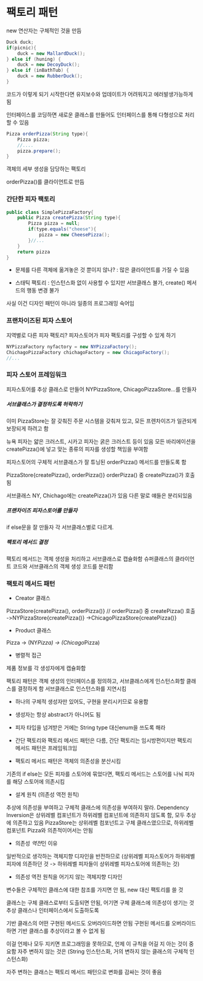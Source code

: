 # 팩토리 패턴

new 연산자는 구체적인 것을 만듬

```java
Duck duck;
if(picnic){
    duck = new MallardDuck();
} else if (huning) {
    duck = new DecoyDuck();
} else if (inBathTub) {
    duck = new RubberDuck();
}
```

코드가 이렇게 되기 시작한다면 유지보수와 업데이트가 어려워지고 에러발생가능하게됨

인터페이스를 코딩하면 새로운 클래스를 만들어도 인터페이스를 통해 다형성으로 처리할 수 있음

```java
Pizza orderPizza(String type){
    Pizza pizza;
    //....
    pizza.prepare();
}
```

객체의 세부 생성을 담당하는 팩토리

orderPizza()를 클라이언트로 만듬

### 간단한 피자 팩토리

```java
public class SimplePizzaFactory{
    public Pizza createPizza(String type){
        Pizza pizza = null;
        if(type.equals("cheese"){
            pizza = new CheesePizza();
        }//...
    }
    return pizza
}
```

* 문제를 다른 객체에 옮겨놓은 것 뿐이지 않나? : 많은 클라이언트를 가질 수 있음

* 스태틱 팩토리 : 인스턴스화 없이 사용할 수 있지만 서브클래스 불가, create() 메서드의 행동 변경 불가

사실 이건 디자인 패턴이 아니라 일종의 프로그래밍 숙어임

### 프랜차이즈된 피자 스토어

지역별로 다른 피자 팩토리?
피자스토어가 피자 팩토리를 구성할 수 있게 하기

```java
NYPizzaFactory nyfactory = new NYPizzaFactory();
ChichagoPizzaFactory chichagoFactory = new ChicagoFactory();
//...
```

### 피자 스토어 프레임워크

피자스토어를 추상 클래스로 만들어 NYPizzaStore, ChicagoPizzaStore...를 만들자

##### 서브클래스가 결정하도록 허락하기

이미 PizzaStore는 잘 갖춰진 주문 시스템을 갖춰져 있고, 모든 프렌차이즈가 일관되게 보장되게 하려고 함

뉴욕 피자는 얇은 크러스트, 시카고 피자는 굵은 크러스트 등이 있음
모든 바리에이션을 createPizza()에 넣고 맞는 종류의 피자를 생성할 책임을 부여함

피자스토어의 구체적 서브클래스가 잘 튜닝된 orderPizza() 메서드를 만들도록 함

PizzaStore{createPizza(), orderPizza()}
orderPizza() 중 createPizza()가 호출됨

서브클래스 NY, Chichago에는 createPizza()가 있음
다른 말로 얘들은 분리되있음

##### 프랜차이즈 피자스토어를 만들자

if else문을 잘 만들자
각 서브클래스별로 다르게.

##### 팩토리 메서드 결정

팩토리 메서드는 객체 생성을 처리하고 서브클래스로 캡슐화함
슈퍼클래스의 클라이언트 코드와 서브클래스의 객체 생성 코드를 분리함

### 팩토리 메서드 패턴

* Creator 클래스

PizzaStore{createPizza(), orderPizza()} // orderPizza() 중 createPizza() 호출
    ->NYPizzaStore{createPizza()}
    ->ChicagoPizzaStore{createPizza()}

* Product 클래스

Pizza
    -> (NY*Pizza)
    -> (Chicago*Pizza)

* 병렬적 접근

제품 정보를 각 생성자에게 캡슐화함

팩토리 패턴은 객체 생성의 인터페이스를 정의하고, 서브클래스에게 인스턴스화할 클래스를 결정하게 함
서브클래스로 인스턴스화를 지연시킴

* 하나의 구체적 생성자만 있어도, 구현을 분리시키므로 유용함

* 생성자는 항상 abstract가 아니어도 됨

* 피자 타입을 넘겨받은 거에는 String type 대신enum을 쓰도록 해라

* 간단 팩토리와 팩토리 메서드 패턴은 다름, 간단 팩토리는 임시방편이지만 팩토리 메서드 패턴은 프레임워크임

* 팩토리 메서드 패턴은 객체의 의존성을 분산시킴

기존의 if else는 모든 피자를 스토어에 묶었다면, 팩토리 메서드는 스토어를 나눠 피자를 해당 스토어에 의존시킴

* 설계 원칙 (의존성 역전 원칙)

추상에 의존성을 부여하고 구체적 클래스에 의존성을 부여하지 말라.
Dependency Inversion은 상위레벨 컴포넌트가 하위레벨 컴포넌트에 의존하지 않도록 함, 모두 추상에 의존하고 있음
PizzaStore는 상위레벨 컴포넌트고 구체 클래스였으므로, 하위레벨 컴포넌트 Pizza와 의존적이어서는 안됨

* 의존성 *역전*인 이유

일반적으로 생각하는 객체지향 디자인을 반전하므로 (상위레벨 피자스토어가 하위레벨 피자에 의존하던 것 -> 하위레벨 피자들이 상위레벨 피자스토어에 의존하는 것)

* 의존성 역전 원칙을 어기지 않는 객체지향 디자인

변수들은 구체적인 클래스에 대한 참조를 가지면 안 됨, new 대신 팩토리를 쓸 것

클래스는 구체 클래스로부터 도출되면 안됨, 어기면 구체 클래스에 의존성이 생기는 것
추상 클래스나 인터페이스에서 도출하도록

기반 클래스의 어떤 구현된 메서드도 오버라이드하면 안됨
구현된 메서드를 오버라이드하면 기반 클래스를 추상이라고 볼 수 없게 됨

이걸 언제나 모두 지키면 프로그래밍을 못하므로,
언제 이 규칙을 어길 지 아는 것이 중요함
자주 변하지 않는 것은 (String 인스턴스화, 거의 변하지 않는 클래스의 구체적 인스턴스화)

자주 변하는 클래스는 팩토리 메서드 패턴으로 변화를 감싸는 것이 좋음